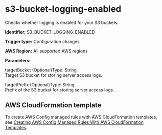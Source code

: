 # s3\-bucket\-logging\-enabled<a name="s3-bucket-logging-enabled"></a>

Checks whether logging is enabled for your S3 buckets\. 

**Identifier:** S3\_BUCKET\_LOGGING\_ENABLED

**Trigger type:** Configuration changes

**AWS Region:** All supported AWS regions

**Parameters:**

targetBucket \(Optional\)Type: String  
Target S3 bucket for storing server access logs\.

targetPrefix \(Optional\)Type: String  
Prefix of the S3 bucket for storing server access logs\.

## AWS CloudFormation template<a name="w85aac12c32c17b9d485c15"></a>

To create AWS Config managed rules with AWS CloudFormation templates, see [Creating AWS Config Managed Rules With AWS CloudFormation Templates](aws-config-managed-rules-cloudformation-templates.md)\.
